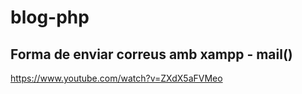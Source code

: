 # blog-php
## Forma de enviar correus amb xampp - mail()
https://www.youtube.com/watch?v=ZXdX5aFVMeo
